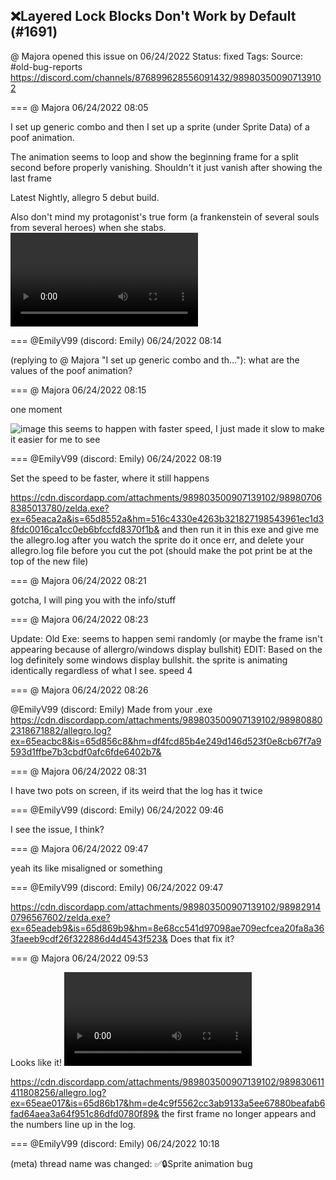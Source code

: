 ## ❌Layered Lock Blocks Don't Work by Default (#1691)
@ Majora opened this issue on 06/24/2022
Status: fixed
Tags: 
Source: #old-bug-reports https://discord.com/channels/876899628556091432/989803500907139102


=== @ Majora 06/24/2022 08:05

I set up generic combo and then I set up a sprite (under Sprite Data) of a poof animation. 

The animation seems to loop and show the beginning frame for a split second before properly vanishing. Shouldn't it just vanish after showing the last frame

Latest Nightly, allegro 5 debut build. 

Also don't mind my protagonist's true form (a frankenstein of several souls from several heroes) when she stabs.
![image](https://cdn.discordapp.com/attachments/989803500907139102/989803506389123092/2022-06-24_01-02-12.mp4?ex=65eac6d9&is=65d851d9&hm=5d1e2d1e258ecba86b55fcbe55559fd4281deb7424ff84693a4c9f982f70bff0&)

=== @EmilyV99 (discord: Emily) 06/24/2022 08:14

(replying to @ Majora "I set up generic combo and th…"): what are the values of the poof animation?

=== @ Majora 06/24/2022 08:15

one moment

![image](https://cdn.discordapp.com/attachments/989803500907139102/989806043775250452/Screenshot_60.png?ex=65eac936&is=65d85436&hm=b3c20db9bab07476160328c696ab0dabf2f7682f3e7cd30efa67592f915d7788&)
this seems to happen with faster speed, I just made it slow to make it easier for me to see

=== @EmilyV99 (discord: Emily) 06/24/2022 08:19

Set the speed to be faster, where it still happens

https://cdn.discordapp.com/attachments/989803500907139102/989807068385013780/zelda.exe?ex=65eaca2a&is=65d8552a&hm=516c4330e4263b321827198543961ec1d38fdc0016ca1cc0eb6bfccfd8370f1b&
and then run it in this exe
and give me the allegro.log after you watch the sprite do it once
err, and delete your allegro.log file before you cut the pot
(should make the pot print be at the top of the new file)

=== @ Majora 06/24/2022 08:21

gotcha, I will ping you with the info/stuff

=== @ Majora 06/24/2022 08:23

Update: Old Exe: seems to happen semi randomly (or maybe the frame isn't appearing because of allergro/windows display bullshit) EDIT: Based on the log definitely some windows display bullshit. the sprite is animating identically regardless of what I see.
speed 4

=== @ Majora 06/24/2022 08:26

@EmilyV99 (discord: Emily) Made from your .exe
https://cdn.discordapp.com/attachments/989803500907139102/989808802318671882/allegro.log?ex=65eacbc8&is=65d856c8&hm=df4fcd85b4e249d146d523f0e8cb67f7a9593d1ffbe7b3cbdf0afc6fde6402b7&

=== @ Majora 06/24/2022 08:31

I have two pots on screen, if its weird that the log has it twice

=== @EmilyV99 (discord: Emily) 06/24/2022 09:46

I see the issue, I think?

=== @ Majora 06/24/2022 09:47

yeah its like misaligned or something

=== @EmilyV99 (discord: Emily) 06/24/2022 09:47


https://cdn.discordapp.com/attachments/989803500907139102/989829140796567602/zelda.exe?ex=65eadeb9&is=65d869b9&hm=8e68cc541d97098ae709ecfcea20fa8a363faeeb9cdf26f322886d4d4543f523&
Does that fix it?

=== @ Majora 06/24/2022 09:53

Looks like it!
![image](https://cdn.discordapp.com/attachments/989803500907139102/989830596249391114/2022-06-24_02-52-15.mp4?ex=65eae014&is=65d86b14&hm=64872b3ca979d108bf822a49d48a37234b0a33b817daf566acaf67ef1983f59d&)

https://cdn.discordapp.com/attachments/989803500907139102/989830611411808256/allegro.log?ex=65eae017&is=65d86b17&hm=de4c9f5562cc3ab9133a5ee67880beafab6fad64aea3a64f951c86dfd0780f89&
the first frame no longer appears and the numbers line up in the log.

=== @EmilyV99 (discord: Emily) 06/24/2022 10:18

(meta) thread name was changed: ✅🔒Sprite animation bug
